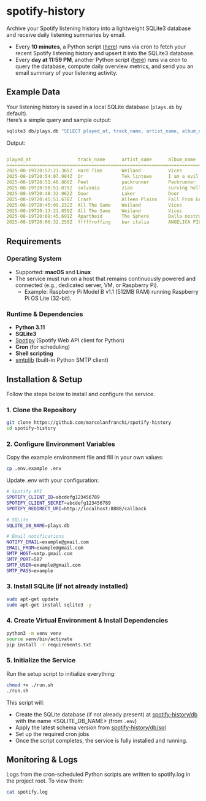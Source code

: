 # spotify-history

Archive your Spotify listening history into a lightweight SQLite3 database and receive daily listening summaries by email.  

- Every **10 minutes**, a Python script ([here](spotify-history/src/fetch_spotify.py)) runs via cron to fetch your recent Spotify listening history and upsert it into the SQLite3 database. 
- Every **day at 11:59 PM**, another Python script ([here](spotify-history/src/send_email.py)) runs via cron to query the database, compute daily overview metrics, and send you an email summary of your listening activity.  


## Example Data

Your listening history is saved in a local SQLite database (`plays.db` by default).  
Here’s a simple query and sample output:  

```bash
sqlite3 db/plays.db "SELECT played_at, track_name, artist_name, album_name FROM plays ORDER BY played_at DESC LIMIT 10;"
```
Output:
```yaml

played_at                 track_name      artist_name      album_name
==================================================================================
2025-08-19T20:57:21.365Z  Hard Time       Weiland          Vices
2025-08-19T20:54:07.984Z  Or              Tek lintowe      I am a evil person
2025-08-19T20:51:40.860Z  Feel            packrunner       Packrunner
2025-08-19T20:50:51.075Z  solvania        ziao             surving hell in heaven
2025-08-19T20:48:32.962Z  Door            Laker            Door
2025-08-19T20:45:51.678Z  Crash           Alleen Plains    Fall From Grace
2025-08-19T20:45:09.232Z  All The Same    Weiland          Vices
2025-08-19T20:13:21.859Z  All The Same    Weiland          Vices
2025-08-19T20:08:45.691Z  Apartheid       The Sphere       Dalla nostra parte
2025-08-19T20:06:32.258Z  fffffroffing    bar italia       ANGELICA PILLED

```
## Requirements

### Operating System
- Supported: **macOS** and **Linux**  
- The service must run on a host that remains continuously powered and connected (e.g., dedicated server, VM, or Raspberry Pi).  
  - Example: Raspberry Pi Model B v1.1 (512MB RAM) running Raspberry Pi OS Lite (32-bit).  

### Runtime & Dependencies
- **Python 3.11**
- **SQLite3**
- [Spotipy](https://spotipy.readthedocs.io/en/2.25.1/) (Spotify Web API client for Python)  
- **Cron** (for scheduling)  
- **Shell scripting**  
- [smtplib](https://docs.python.org/3/library/smtplib.html) (built-in Python SMTP client)  

## Installation & Setup

Follow the steps below to install and configure the service.  

### 1. Clone the Repository
```bash
git clone https://github.com/marcolanfranchi/spotify-history
cd spotify-history
```

### 2. Configure Environment Variables
Copy the example environment file and fill in your own values:
```bash
cp .env.example .env
```
Update .env with your configuration:
```bash
# Spotify API
SPOTIFY_CLIENT_ID=abcdefg123456789
SPOTIFY_CLIENT_SECRET=abcdefg123456789
SPOTIFY_REDIRECT_URI=http://localhost:8888/callback

# SQLite
SQLITE_DB_NAME=plays.db

# Email notifications
NOTIFY_EMAIL=example@gmail.com
EMAIL_FROM=example@gmail.com
SMTP_HOST=smtp.gmail.com
SMTP_PORT=587
SMTP_USER=example@gmail.com
SMTP_PASS=example
```

### 3. Install SQLite (if not already installed)
```bash
sudo apt-get update
sudo apt-get install sqlite3 -y
```

### 4. Create Virtual Environment & Install Dependencies
```bash
python3 -m venv venv
source venv/bin/activate
pip install -r requirements.txt
```

### 5. Initialize the Service
Run the setup script to initialize everything:
```bash
chmod +x ./run.sh
./run.sh
```
This script will:
- Create the SQLite database (if not already present) at [spotify-history/db](spotify-history/db) with the name <SQLITE_DB_NAME> (from `.env`)
- Apply the latest schema version from [spotify-history/db/sql](spotify-history/db/sql)
- Set up the required cron jobs
- Once the script completes, the service is fully installed and running.

## Monitoring & Logs
Logs from the cron-scheduled Python scripts are written to spotify.log in the project root. To view them:
```bash
cat spotify.log
``` 

